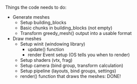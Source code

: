 Things the code needs to do:

- Generate meshes
    - Setup building_blocks
    - Basic chunks in building_blocks (not empty)
    - Transform greedy_mesh() output into a usable format
- Draw meshes
    - Setup winit (windowing library)
        - update() function
        - render Event setup (OS tells you when to render)
    - Setup shaders (vtx, frag)
    - Setup camera (bind group, transform calculation)
    - Setup pipeline (layouts, bind groups, settings)
    - render() function that draws the meshes: DONE!